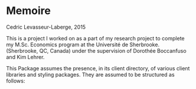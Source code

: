 # Memoire

Cedric Levasseur-Laberge, 2015

This is a project I worked on as a part of my research project to complete my M.Sc. Economics program at the Université de Sherbrooke. (Sherbrooke, QC, Canada) under the supervision of Dorothée Boccanfuso and Kim Lehrer.

This Package assumes the presence, in its client directory, of various client libraries and styling packages.
They are assumed to be structured as follows: 
